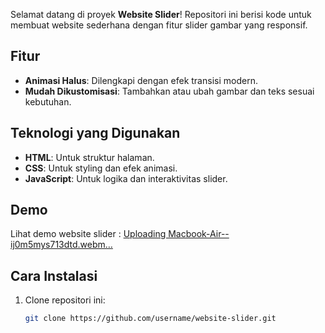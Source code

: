 Selamat datang di proyek **Website Slider**! Repositori ini berisi kode untuk membuat website sederhana dengan fitur slider gambar yang responsif.

## Fitur
 
- **Animasi Halus**: Dilengkapi dengan efek transisi modern.  
- **Mudah Dikustomisasi**: Tambahkan atau ubah gambar dan teks sesuai kebutuhan.   

## Teknologi yang Digunakan

- **HTML**: Untuk struktur halaman.  
- **CSS**: Untuk styling dan efek animasi.  
- **JavaScript**: Untuk logika dan interaktivitas slider.  

## Demo

Lihat demo website slider :
[Uploading Macbook-Air--ij0m5mys713dtd.webm…]()

## Cara Instalasi

1. Clone repositori ini:  
   ```bash
   git clone https://github.com/username/website-slider.git

